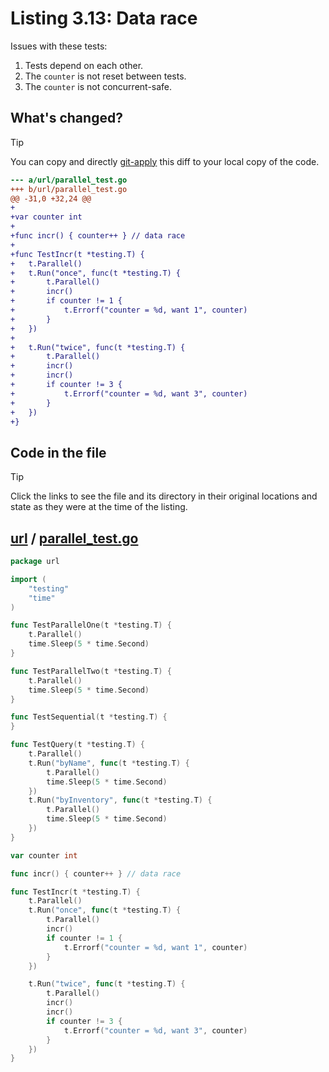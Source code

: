 # Listing 3.13: Data race

Issues with these tests:

1. Tests depend on each other.
1. The `counter` is not reset between tests.
1. The `counter` is not concurrent-safe.

## What's changed?

> [!TIP]
> You can copy and directly [git-apply](https://tldr.inbrowser.app/pages/common/git-apply) this diff to your local copy of the code.

```diff
--- a/url/parallel_test.go
+++ b/url/parallel_test.go
@@ -31,0 +32,24 @@
+
+var counter int
+
+func incr() { counter++ } // data race
+
+func TestIncr(t *testing.T) {
+	t.Parallel()
+	t.Run("once", func(t *testing.T) {
+		t.Parallel()
+		incr()
+		if counter != 1 {
+			t.Errorf("counter = %d, want 1", counter)
+		}
+	})
+
+	t.Run("twice", func(t *testing.T) {
+		t.Parallel()
+		incr()
+		incr()
+		if counter != 3 {
+			t.Errorf("counter = %d, want 3", counter)
+		}
+	})
+}

```
## Code in the file

> [!TIP]
> Click the links to see the file and its directory in their original locations and state as they were at the time of the listing.

## [url](https://github.com/inancgumus/gobyexample/blob/0649fffcfb08004fdbb09349ac92f4d12539818e/url) / [parallel_test.go](https://github.com/inancgumus/gobyexample/blob/0649fffcfb08004fdbb09349ac92f4d12539818e/url/parallel_test.go)

```go
package url

import (
	"testing"
	"time"
)

func TestParallelOne(t *testing.T) {
	t.Parallel()
	time.Sleep(5 * time.Second)
}

func TestParallelTwo(t *testing.T) {
	t.Parallel()
	time.Sleep(5 * time.Second)
}

func TestSequential(t *testing.T) {
}

func TestQuery(t *testing.T) {
	t.Parallel()
	t.Run("byName", func(t *testing.T) {
		t.Parallel()
		time.Sleep(5 * time.Second)
	})
	t.Run("byInventory", func(t *testing.T) {
		t.Parallel()
		time.Sleep(5 * time.Second)
	})
}

var counter int

func incr() { counter++ } // data race

func TestIncr(t *testing.T) {
	t.Parallel()
	t.Run("once", func(t *testing.T) {
		t.Parallel()
		incr()
		if counter != 1 {
			t.Errorf("counter = %d, want 1", counter)
		}
	})

	t.Run("twice", func(t *testing.T) {
		t.Parallel()
		incr()
		incr()
		if counter != 3 {
			t.Errorf("counter = %d, want 3", counter)
		}
	})
}
```

